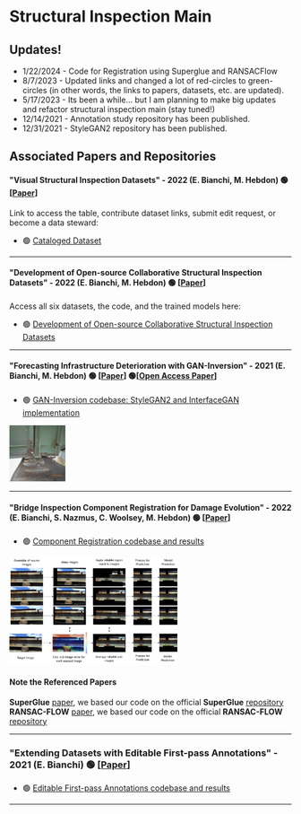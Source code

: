 # Structural Inspection Main

## Updates!
- 1/22/2024 - Code for Registration using Superglue and RANSACFlow
- 8/7/2023 - Updated links and changed a lot of red-circles to green-circles (in other words, the links to papers, datasets, etc. are updated).
- 5/17/2023 - Its been a while... but I am planning to make big updates and refactor structural inspection main (stay tuned!)
- 12/14/2021 - Annotation study repository has been published. 
- 12/31/2021 - StyleGAN2 repository has been published. 

## Associated Papers and Repositories

####  "Visual Structural Inspection Datasets" - 2022 (E. Bianchi, M. Hebdon) :green_circle: \[[Paper](https://www.sciencedirect.com/science/article/abs/pii/S0926580522001728)\]
Link to access the table, contribute dataset links, submit edit request, or become a data steward:
- :green_circle: [Cataloged Dataset](cataloged_review/README.md)

---

####  "Development of Open-source Collaborative Structural Inspection Datasets" - 2022 (E. Bianchi, M. Hebdon) :green_circle: \[[Paper](https://ascelibrary.org/doi/10.1061/%28ASCE%29CP.1943-5487.0001045)\]
Access all six datasets, the code, and the trained models here:
- :green_circle: [Development of Open-source Collaborative Structural Inspection Datasets](Dev_open_source_datasets/README.md)

---

#### "Forecasting Infrastructure Deterioration with GAN-Inversion" - 2021 (E. Bianchi, M. Hebdon) :green_circle: \[[Paper](https://doi.org/10.1117/12.2595111)\] :green_circle:\[[Open Access Paper](/papers/SPIE_Proceedings_2021_Bianchi-ForecastingDeterioration.pdf)\]

- :green_circle: [GAN-Inversion codebase: StyleGAN2 and InterfaceGAN implementation](forecasting_deterioration/README.md)
<p align="left">
    <img src="/w_space_corrosion.gif"  | width=100/>
</p>

---

#### "Bridge Inspection Component Registration for Damage Evolution" - 2022 (E. Bianchi, S. Nazmus, C. Woolsey, M. Hebdon) :green_circle: \[[Paper](/Bridge_Inspection_Component_Registration_for_Damage_Evolution.pdf)\]
- :green_circle: [Component Registration codebase and results](https://github.com/beric7/Inspection-Image-Registration)

<p align="left">
    <img src="/access/workflow.png"  | width=300/>
</p>


#### Note the Referenced Papers
**SuperGlue** [paper](https://arxiv.org/abs/1911.11763), we based our code on the official **SuperGlue** [repository](https://github.com/magicleap/SuperGluePretrainedNetwork)\
**RANSAC-FLOW** [paper](https://arxiv.org/abs/2004.01526), we based our code on the official **RANSAC-FLOW** [repository](https://github.com/XiSHEN0220/RANSAC-Flow)

---
### "Extending Datasets with Editable First-pass Annotations" - 2021 (E. Bianchi) :green_circle: \[[Paper](/papers/Project_and_Report_Eric_Bianchi_2021.pdf)\]

- :green_circle: [Editable First-pass Annotations codebase and results](https://github.com/beric7/first_pass_annotations/)
---
